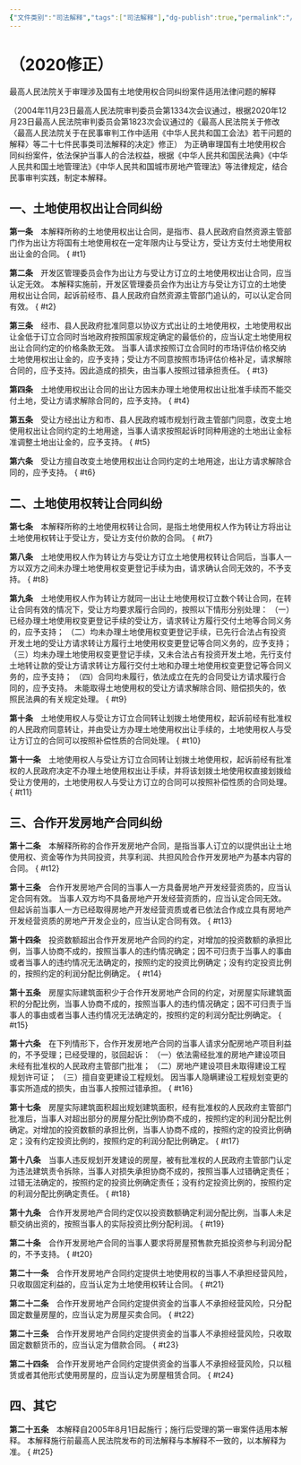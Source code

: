 ```yaml
---
{"文件类别":"司法解释","tags":["司法解释"],"dg-publish":true,"permalink":"/法条/司法解释/最高人民法院关于审理涉及国有土地使用权合同纠纷案件适用法律问题的解释/","dgPassFrontmatter":true,"created":"2024-11-14T19:19:35.718+08:00","updated":"2024-11-14T19:19:45.669+08:00"}
---
```


# （2020修正）
最高人民法院关于审理涉及国有土地使用权合同纠纷案件适用法律问题的解释

（2004年11月23日最高人民法院审判委员会第1334次会议通过，根据2020年12月23日最高人民法院审判委员会第1823次会议通过的《最高人民法院关于修改〈最高人民法院关于在民事审判工作中适用《中华人民共和国工会法》若干问题的解释〉等二十七件民事类司法解释的决定》修正）
为正确审理国有土地使用权合同纠纷案件，依法保护当事人的合法权益，根据《中华人民共和国民法典》《中华人民共和国土地管理法》《中华人民共和国城市房地产管理法》等法律规定，结合民事审判实践，制定本解释。

## 一、土地使用权出让合同纠纷

**第一条**　本解释所称的土地使用权出让合同，是指市、县人民政府自然资源主管部门作为出让方将国有土地使用权在一定年限内让与受让方，受让方支付土地使用权出让金的合同。
{ #t1}


**第二条**　开发区管理委员会作为出让方与受让方订立的土地使用权出让合同，应当认定无效。
本解释实施前，开发区管理委员会作为出让方与受让方订立的土地使用权出让合同，起诉前经市、县人民政府自然资源主管部门追认的，可以认定合同有效。
{ #t2}


**第三条**　经市、县人民政府批准同意以协议方式出让的土地使用权，土地使用权出让金低于订立合同时当地政府按照国家规定确定的最低价的，应当认定土地使用权出让合同约定的价格条款无效。
当事人请求按照订立合同时的市场评估价格交纳土地使用权出让金的，应予支持；受让方不同意按照市场评估价格补足，请求解除合同的，应予支持。因此造成的损失，由当事人按照过错承担责任。
{ #t3}


**第四条**　土地使用权出让合同的出让方因未办理土地使用权出让批准手续而不能交付土地，受让方请求解除合同的，应予支持。
{ #t4}


**第五条**　受让方经出让方和市、县人民政府城市规划行政主管部门同意，改变土地使用权出让合同约定的土地用途，当事人请求按照起诉时同种用途的土地出让金标准调整土地出让金的，应予支持。
{ #t5}


**第六条**　受让方擅自改变土地使用权出让合同约定的土地用途，出让方请求解除合同的，应予支持。
{ #t6}


## 二、土地使用权转让合同纠纷

**第七条**　本解释所称的土地使用权转让合同，是指土地使用权人作为转让方将出让土地使用权转让于受让方，受让方支付价款的合同。
{ #t7}


**第八条**　土地使用权人作为转让方与受让方订立土地使用权转让合同后，当事人一方以双方之间未办理土地使用权变更登记手续为由，请求确认合同无效的，不予支持。
{ #t8}


**第九条**　土地使用权人作为转让方就同一出让土地使用权订立数个转让合同，在转让合同有效的情况下，受让方均要求履行合同的，按照以下情形分别处理：
（一）已经办理土地使用权变更登记手续的受让方，请求转让方履行交付土地等合同义务的，应予支持；
（二）均未办理土地使用权变更登记手续，已先行合法占有投资开发土地的受让方请求转让方履行土地使用权变更登记等合同义务的，应予支持；
（三）均未办理土地使用权变更登记手续，又未合法占有投资开发土地，先行支付土地转让款的受让方请求转让方履行交付土地和办理土地使用权变更登记等合同义务的，应予支持；
（四）合同均未履行，依法成立在先的合同受让方请求履行合同的，应予支持。
未能取得土地使用权的受让方请求解除合同、赔偿损失的，依照民法典的有关规定处理。
{ #t9}


**第十条**　土地使用权人与受让方订立合同转让划拨土地使用权，起诉前经有批准权的人民政府同意转让，并由受让方办理土地使用权出让手续的，土地使用权人与受让方订立的合同可以按照补偿性质的合同处理。
{ #t10}


**第十一条**　土地使用权人与受让方订立合同转让划拨土地使用权，起诉前经有批准权的人民政府决定不办理土地使用权出让手续，并将该划拨土地使用权直接划拨给受让方使用的，土地使用权人与受让方订立的合同可以按照补偿性质的合同处理。
{ #t11}


## 三、合作开发房地产合同纠纷

**第十二条**　本解释所称的合作开发房地产合同，是指当事人订立的以提供出让土地使用权、资金等作为共同投资，共享利润、共担风险合作开发房地产为基本内容的合同。
{ #t12}


**第十三条**　合作开发房地产合同的当事人一方具备房地产开发经营资质的，应当认定合同有效。
当事人双方均不具备房地产开发经营资质的，应当认定合同无效。但起诉前当事人一方已经取得房地产开发经营资质或者已依法合作成立具有房地产开发经营资质的房地产开发企业的，应当认定合同有效。
{ #t13}


**第十四条**　投资数额超出合作开发房地产合同的约定，对增加的投资数额的承担比例，当事人协商不成的，按照当事人的违约情况确定；因不可归责于当事人的事由或者当事人的违约情况无法确定的，按照约定的投资比例确定；没有约定投资比例的，按照约定的利润分配比例确定。
{ #t14}


**第十五条**　房屋实际建筑面积少于合作开发房地产合同的约定，对房屋实际建筑面积的分配比例，当事人协商不成的，按照当事人的违约情况确定；因不可归责于当事人的事由或者当事人违约情况无法确定的，按照约定的利润分配比例确定。
{ #t15}


**第十六条**　在下列情形下，合作开发房地产合同的当事人请求分配房地产项目利益的，不予受理；已经受理的，驳回起诉：
（一）依法需经批准的房地产建设项目未经有批准权的人民政府主管部门批准；
（二）房地产建设项目未取得建设工程规划许可证；
（三）擅自变更建设工程规划。
因当事人隐瞒建设工程规划变更的事实所造成的损失，由当事人按照过错承担。
{ #t16}


**第十七条**　房屋实际建筑面积超出规划建筑面积，经有批准权的人民政府主管部门批准后，当事人对超出部分的房屋分配比例协商不成的，按照约定的利润分配比例确定。对增加的投资数额的承担比例，当事人协商不成的，按照约定的投资比例确定；没有约定投资比例的，按照约定的利润分配比例确定。
{ #t17}


**第十八条**　当事人违反规划开发建设的房屋，被有批准权的人民政府主管部门认定为违法建筑责令拆除，当事人对损失承担协商不成的，按照当事人过错确定责任；过错无法确定的，按照约定的投资比例确定责任；没有约定投资比例的，按照约定的利润分配比例确定责任。
{ #t18}


**第十九条**　合作开发房地产合同约定仅以投资数额确定利润分配比例，当事人未足额交纳出资的，按照当事人的实际投资比例分配利润。
{ #t19}


**第二十条**　合作开发房地产合同的当事人要求将房屋预售款充抵投资参与利润分配的，不予支持。
{ #t20}


**第二十一条**　合作开发房地产合同约定提供土地使用权的当事人不承担经营风险，只收取固定利益的，应当认定为土地使用权转让合同。
{ #t21}


**第二十二条**　合作开发房地产合同约定提供资金的当事人不承担经营风险，只分配固定数量房屋的，应当认定为房屋买卖合同。
{ #t22}


**第二十三条**　合作开发房地产合同约定提供资金的当事人不承担经营风险，只收取固定数额货币的，应当认定为借款合同。
{ #t23}


**第二十四条**　合作开发房地产合同约定提供资金的当事人不承担经营风险，只以租赁或者其他形式使用房屋的，应当认定为房屋租赁合同。
{ #t24}


## 四、其它

**第二十五条**　本解释自2005年8月1日起施行；施行后受理的第一审案件适用本解释。
本解释施行前最高人民法院发布的司法解释与本解释不一致的，以本解释为准。
{ #t25}
